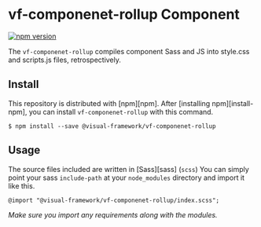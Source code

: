# vf-componenet-rollup Component

[![npm version](https://badge.fury.io/js/%40visual-framework%2Fvf-componenet-rollup.svg)](https://badge.fury.io/js/%40visual-framework%2Fvf-componenet-rollup)

The `vf-componenet-rollup` compiles component Sass and JS into style.css and scripts.js files, retrospectively.

## Install

This repository is distributed with [npm][npm]. After [installing npm][install-npm], you can install `vf-componenet-rollup` with this command.

```
$ npm install --save @visual-framework/vf-componenet-rollup
```

## Usage

The source files included are written in [Sass][sass] (`scss`) You can simply point your sass `include-path` at your `node_modules` directory and import it like this.

```
@import "@visual-framework/vf-componenet-rollup/index.scss";
```

_Make sure you import any requirements along with the modules._
